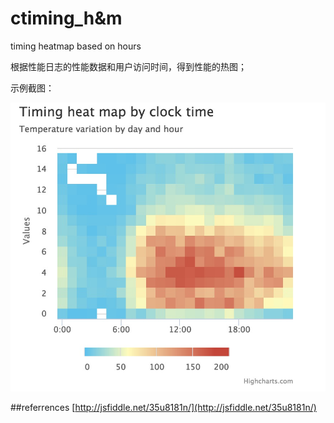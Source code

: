 # ctiming_h&m
timing heatmap based on hours

根据性能日志的性能数据和用户访问时间，得到性能的热图；

示例截图：

![Alt text](https://raw.githubusercontent.com/SKing7/ctiming_h-m/master/shots/timing_20151215.png)

##referrences
[http://jsfiddle.net/35u8181n/](http://jsfiddle.net/35u8181n/)
